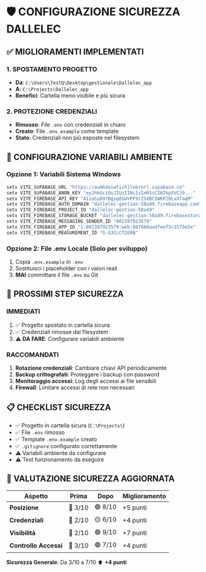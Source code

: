 # 🛡️ CONFIGURAZIONE SICUREZZA DALLELEC

## ✅ MIGLIORAMENTI IMPLEMENTATI

### 1. **SPOSTAMENTO PROGETTO**
- **Da**: `C:\Users\TestQ\Desktop\gestionale\Dallelec_app`
- **A**: `C:\Projects\Dallelec_app`
- **Benefici**: Cartella meno visibile e più sicura

### 2. **PROTEZIONE CREDENZIALI**
- **Rimosso**: File `.env` con credenziali in chiaro
- **Creato**: File `.env.example` come template
- **Stato**: Credenziali non più esposte nel filesystem

## 🔧 CONFIGURAZIONE VARIABILI AMBIENTE

### **Opzione 1: Variabili Sistema Windows**
```cmd
setx VITE_SUPABASE_URL "https://aumhdoiwtichjlvbrnrl.supabase.co"
setx VITE_SUPABASE_ANON_KEY "eyJhbGciOiJIUzI1NiIsInR5cCI6IkpXVCJ9..."
setx VITE_FIREBASE_API_KEY "AIzaSyD97Bgyg0SwVPF9rZS4BCSWKP20LxXfaqM"
setx VITE_FIREBASE_AUTH_DOMAIN "dallelec-gestion-58a49.firebaseapp.com"
setx VITE_FIREBASE_PROJECT_ID "dallelec-gestion-58a49"
setx VITE_FIREBASE_STORAGE_BUCKET "dallelec-gestion-58a49.firebasestorage.app"
setx VITE_FIREBASE_MESSAGING_SENDER_ID "801397923579"
setx VITE_FIREBASE_APP_ID "1:801397923579:web:b07860aadfeef5c1579a5e"
setx VITE_FIREBASE_MEASUREMENT_ID "G-G3CLCT2ERB"
```

### **Opzione 2: File .env Locale (Solo per sviluppo)**
1. Copia `.env.example` in `.env`
2. Sostituisci i placeholder con i valori reali
3. **MAI** committare il file `.env` su Git

## 🚨 PROSSIMI STEP SICUREZZA

### **IMMEDIATI**
1. ✅ Progetto spostato in cartella sicura
2. ✅ Credenziali rimosse dal filesystem
3. ⚠️ **DA FARE**: Configurare variabili ambiente

### **RACCOMANDATI**
1. **Rotazione credenziali**: Cambiare chiavi API periodicamente
2. **Backup crittografati**: Proteggere i backup con password
3. **Monitoraggio accessi**: Log degli accessi ai file sensibili
4. **Firewall**: Limitare accessi di rete non necessari

## 📋 CHECKLIST SICUREZZA

- ✅ Progetto in cartella sicura (`C:\Projects\`)
- ✅ File `.env` rimosso
- ✅ Template `.env.example` creato
- ✅ `.gitignore` configurato correttamente
- ⚠️ Variabili ambiente da configurare
- ⚠️ Test funzionamento da eseguire

## 🎯 VALUTAZIONE SICUREZZA AGGIORNATA

| Aspetto | Prima | Dopo | Miglioramento |
|---------|-------|------|---------------|
| **Posizione** | 🔴 3/10 | 🟢 8/10 | +5 punti |
| **Credenziali** | 🔴 2/10 | 🟡 6/10 | +4 punti |
| **Visibilità** | 🔴 2/10 | 🟢 9/10 | +7 punti |
| **Controllo Accessi** | 🔴 3/10 | 🟢 7/10 | +4 punti |

**Sicurezza Generale**: Da 3/10 a 7/10 ⬆️ **+4 punti**